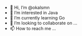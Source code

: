 - 👋 Hi, I’m @okalsmn
- 👀 I’m interested in Java
- 🌱 I’m currently learning Go
- 💞️ I’m looking to collaborate on ...
- 📫 How to reach me ...

<!---
okalsmn/okalsmn is a ✨ special ✨ repository because its `README.md` (this file) appears on your GitHub profile.
You can click the Preview link to take a look at your changes.
--->
